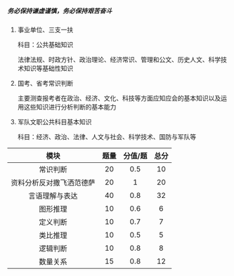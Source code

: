 
##### 务必保持谦虚谨慎，务必保持艰苦奋斗

1. 事业单位、三支一扶

   科目：公共基础知识

   法律法规、时政方针、政治理论、经济常识、管理和公文、历史人文、科学技术知识等基础性知识

2. 国考、省考常识判断

   主要测查报考者在政治、经济、文化、科技等方面应知应会的基本知识以及运用这些知识进行分析判断的基本能力

3. 军队文职公共科目基本知识

   科目：经济、政治、法律、人文与社会、科学技术、国防与军队等


|      模块      | 题量 | 分值/题 | 总分 |
| :------------: | :--: | :-----: | :--: |
|    常识判断    |  20  |   0.5   |  10  |
|    资料分析反对撒飞洒范德萨    |  20  |    1    |  20  |
| 言语理解与表达 |  40  |   0.8   |  32  |
|    图形推理    |  10  |   0.6   |  6   |
|    定义判断    |  10  |   0.7   |  7   |
|    类比推理    |  10  |   0.5   |  5   |
|    逻辑判断    |  10  |   0.8   |  8   |
|    数量关系    |  15  |   0.8   |  12  |